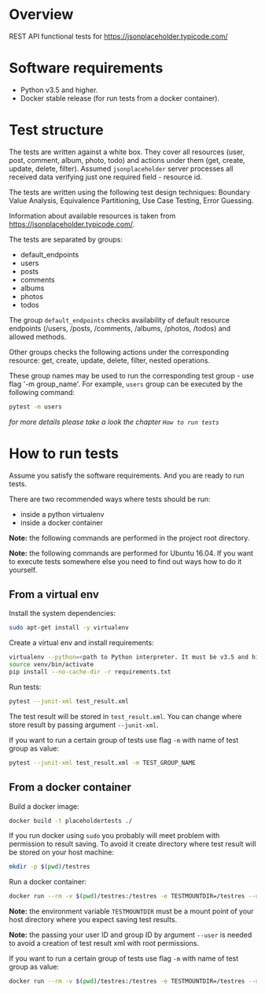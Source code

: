 Overview
========

REST API functional tests for https://jsonplaceholder.typicode.com/

Software requirements
=====================

- Python v3.5 and higher.
- Docker stable release (for run tests from a docker container).

Test structure
==============

The tests are written against a white box. They cover all resources (user, post, comment, album, photo, todo) and actions under them (get, create, update, delete, filter). Assumed `jsonplaceholder` server processes all received data verifying just one required field - resource id.

The tests are written using the following test design techniques: Boundary Value Analysis, Equivalence Partitioning, Use Case Testing, Error Guessing.

Information about available resources is taken from https://jsonplaceholder.typicode.com/.

The tests are separated by groups:
- default_endpoints
- users
- posts
- comments
- albums
- photos
- todos

The group `default_endpoints` checks availability of default resource endpoints (/users, /posts, /comments, /albums, /photos, /todos) and allowed methods.

Other groups checks the following actions under the corresponding resource: get, create, update, delete, filter, nested operations.

These group names may be used to run the corresponding test group - use flag '-m group_name'. For example, `users` group can be executed by the following command:

```bash
pytest -m users
```

_for more details please take a look the chapter `How to run tests`_

How to run tests
================

Assume you satisfy the software requirements. And you are ready to run tests.  

There are two recommended ways where tests should be run:
- inside a python virtualenv
- inside a docker container

**Note:** the following commands are performed in the project root directory. 

**Note:** the following commands are performed for Ubuntu 16.04. If you want to execute tests somewhere else you need to find out ways how to do it yourself.

From a virtual env
------------------

Install the system dependencies:

```bash
sudo apt-get install -y virtualenv
```

Create a virtual env and install requirements:

```bash
virtualenv --python=<path to Python interpreter. It must be v3.5 and higher> venv
source venv/bin/activate
pip install --no-cache-dir -r requirements.txt
```

Run tests:

```bash
pytest --junit-xml test_result.xml
```

The test result will be stored in `test_result.xml`. You can change where store result by passing argument `--junit-xml`.

If you want to run a certain group of tests use flag `-m` with name of test group as value:

```bash
pytest --junit-xml test_result.xml -m TEST_GROUP_NAME
```


From a docker container
-----------------------

Build a docker image:

```bash
docker build -t placeholdertests ./
```

If you run docker using `sudo` you probably will meet problem with permission to result saving. To avoid it create directory where test result will be stored on your host machine:

```bash
mkdir -p $(pwd)/testres
```

Run a docker container:

```bash
docker run --rm -v $(pwd)/testres:/testres -e TESTMOUNTDIR=/testres --user $(id -u $(whoami)):$(id -g $(whoami)) placeholdertests

```

**Note:** the environment variable `TESTMOUNTDIR` must be a mount point of your host directory where you expect saving test results.

**Note:** the passing your user ID and group ID by argument `--user` is needed to avoid a creation of test result xml with root permissions.

If you want to run a certain group of tests use flag `-m` with name of test group as value:

```bash
docker run --rm -v $(pwd)/testres:/testres -e TESTMOUNTDIR=/testres --user $(id -u $(whoami)):$(id -g $(whoami)) placeholdertests -m TEST_GROUP_NAME

```
